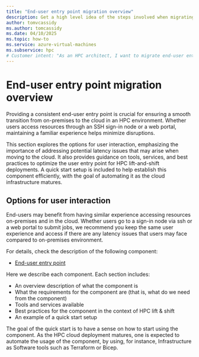 ```yaml
---
title: "End-user entry point migration overview"
description: Get a high level idea of the steps involved when migrating end-user entry point components during a migration of high performance computing architecture.
author: tomvcassidy
ms.author: tomcassidy
ms.date: 04/10/2025
ms.topic: how-to
ms.service: azure-virtual-machines
ms.subservice: hpc
# Customer intent: "As an HPC architect, I want to migrate end-user entry points to the cloud, so that I can ensure a seamless user experience while minimizing latency disruptions during the transition from on-premises infrastructure."
---
```


# End-user entry point migration overview

Providing a consistent end-user entry point is crucial for ensuring a smooth transition from on-premises to the cloud in an HPC environment. Whether users access resources through an SSH sign-in node or a web portal, maintaining a familiar experience helps minimize disruptions.

This section explores the options for user interaction, emphasizing the importance of addressing potential latency issues that may arise when moving to the cloud. It also provides guidance on tools, services, and best practices to optimize the user entry point for HPC lift-and-shift deployments. A quick start setup is included to help establish this component efficiently, with the goal of automating it as the cloud infrastructure matures.

## Options for user interaction

End-users may benefit from having similar experience accessing resources on-premises and in the cloud. Whether users go to a sign-in node via ssh or a web portal to submit jobs, we recommend you keep the same user experience and access if there are any latency issues that users may face compared to on-premises environment.

For details, check the description of the following component:

- [End-user entry point](lift-and-shift-step-5-end-user-entry-point.md)

Here we describe each component. Each section includes:

- An overview description of what the component is
- What the requirements for the component are (that is, what do we need from the component)
- Tools and services available
- Best practices for the component in the context of HPC lift & shift
- An example of a quick start setup

The goal of the quick start is to have a sense on how to start using the component. As the HPC cloud deployment matures, one is expected to automate the usage of the component, by using, for instance, Infrastructure as Software tools such as Terraform or Bicep.
